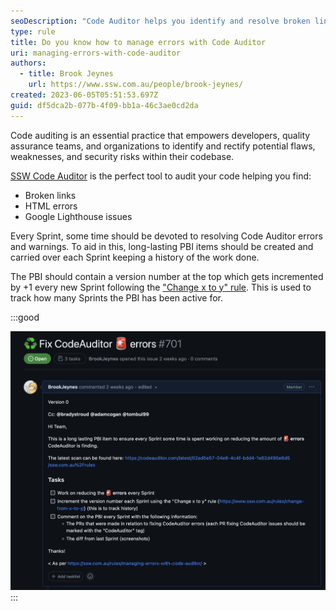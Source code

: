 ```yaml
---
seoDescription: "Code Auditor helps you identify and resolve broken links, HTML errors, and Google Lighthouse issues in your codebase."
type: rule
title: Do you know how to manage errors with Code Auditor
uri: managing-errors-with-code-auditor
authors:
  - title: Brook Jeynes
    url: https://www.ssw.com.au/people/brook-jeynes/
created: 2023-06-05T05:51:53.697Z
guid: df5dca2b-077b-4f09-bb1a-46c3ae0cd2da
---
```

Code auditing is an essential practice that empowers developers, quality assurance teams, and organizations to identify and rectify potential flaws, weaknesses, and security risks within their codebase.

[SSW Code Auditor](https://codeauditor.com/) is the perfect tool to audit your code helping you find:

* Broken links
* HTML errors
* Google Lighthouse issues

<!--endintro-->

Every Sprint, some time should be devoted to resolving Code Auditor errors and warnings. To aid in this, long-lasting PBI items should be created and carried over each Sprint keeping a history of the work done.

The PBI should contain a version number at the top which gets incremented by +1 every new Sprint following the ["Change x to y" rule](/change-from-x-to-y/). This is used to track how many Sprints the PBI has been active for.

:::good

![Figure: PBI to track Code Auditor errors](screenshot-2023-06-12-at-07.45.16.png)
:::
